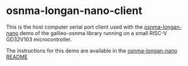 # osnma-longan-nano-client

This is the host computer serial port client used with the
[osnma-longan-nano](https://github.com/daniestevez/galileo-osnma/tree/main/osnma-longan-nano)
demo of the galileo-osnma library running on a small RISC-V GD32V103 microcontroller.

The instructions for this demo are available in the
[osnma-longan-nano README](https://github.com/daniestevez/galileo-osnma/tree/main/osnma-longan-nano)
